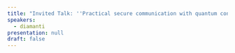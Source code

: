```yaml
---
title: "Invited Talk: ''Practical secure communication with quantum continuous variables''"
speakers:
  - diamanti
presentation: null
draft: false
---
```



<!-- fields to use above: -->
<!-- videoId: "Vfl9pPh6ipI" -->
<!-- presentation: "/slides/invited-MargaridaPereira.pdf" -->
